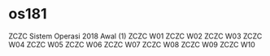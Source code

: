 # os181
ZCZC Sistem Operasi 2018 Awal (1)
ZCZC W01
ZCZC W02
ZCZC W03
ZCZC W04
ZCZC W05
ZCZC W06
ZCZC W07
ZCZC W08
ZCZC W09
ZCZC W10
